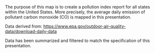 The purpose of this map is to create a pollution index report for all states within the United 
States. More precisely, the average daily emission of pollutant carbon monoxide (CO) is mapped 
in this presentation. 

Data derived from: https://www.epa.gov/outdoor-air-quality-data/download-daily-data

Data has been summarized and filtered to match the specification of this presentation.
